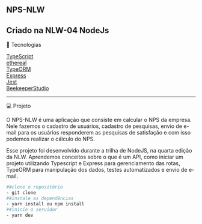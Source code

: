 ## NPS-NLW

Criado na NLW-04 NodeJs
---
🌟 Tecnologias

[TypeScript](https://www.typescriptlang.org/)\
[ethereal](https://ethereal.email/)\
[TypeORM](https://typeorm.io/#/)\
[Express](https://expressjs.com/)\
[Jest](https://jestjs.io/)\
[BeekeeperStudio](https://www.beekeeperstudio.io/)

---
💻 Projeto

O NPS-NLW é uma aplicação que consiste em calcular o NPS da empresa. Nele fazemos o cadastro de usuários, cadastro de pesquisas, envio de e-mail para os usuários responderem as pesquisas de satisfação e com isso podemos realizar o cálculo do NPS.

Esse projeto foi desenvolvido durante a trilha de NodeJS, na quarta edição da NLW. Aprendemos conceitos sobre o que é um API, como iniciar um projeto utilizando Typescript e Express para gerenciamento das rotas, TypeORM para manipulação dos dados, testes automatizados e envio de e-mail.


```bash
##clone o repositório
- git clone 
##instale as dependências
- yarn install ou npm install
##inicie o servidor
- yarn dev
```
